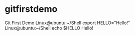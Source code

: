 gitfirstdemo
============

Git First Demo
Linux@ubuntu:~/Shell export HELLO="Hello!"
Linux@ubuntu:~/Shell echo $HELLO
Hello!
